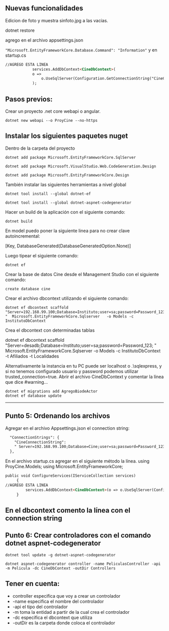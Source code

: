 ## Nuevas funcionalidades

Edicion de foto y muestra sinfoto.jpg a las vacias.

dotnet restore

agrego en el archivo appsettings.json

`
"Microsoft.EntityFrameworkCore.Database.Command": "Information"
`
y en startup.cs

```html
//AGREGO ESTA LINEA
            services.AddDbContext<CineDbContext>(
            o => 
                o.UseSqlServer(Configuration.GetConnectionString("CineConnectionString")).EnableSensitiveDataLogging()
            );
```

## Pasos previos:

Crear un proyecto .net core webapi o angular.

`
dotnet new webapi --o ProyCine --no-https
`

## Instalar los siguientes paquetes nuget
Dentro de la carpeta del proyecto 

    dotnet add package Microsoft.EntityFrameworkCore.SqlServer
    
    dotnet add package Microsoft.VisualStudio.Web.CodeGeneration.Design
    
    dotnet add package Microsoft.EntityFrameworkCore.Design 

También instalar las siguientes herramientas a nivel global

    dotnet tool install --global dotnet-ef 
    
    dotnet tool install --global dotnet-aspnet-codegenerator

Hacer un build de la aplicación con el siguiente comando:

	dotnet build

En model puedo poner la siguiente linea para no crear clave autoincremental:
  
  [Key, DatabaseGenerated(DatabaseGeneratedOption.None)]    

Luego tipear el siguiente comando:

	dotnet ef

Crear la base de datos Cine desde el Management Studio con el siguiente comando:

	create database cine

Crear el archivo dbcontext utilizando el siguiente comando:

    dotnet ef dbcontext scaffold "Server=192.168.99.100;Database=Instituto;user=sa;password=Password_123; "  Microsoft.EntityFrameworkCore.Sqlserver   -o Models -c InstitutoDbContext

Crea el dbcontext con determinadas tablas

dotnet ef dbcontext scaffold "Server=desadb;Database=Instituto;user=sa;password=Password_123; "  Microsoft.EntityFrameworkCore.Sqlserver   -o Models -c InstitutoDbContext -t Afiliados -t Localidades

Alternativamente la instancia en tu PC puede ser localhost o .\sqlexpress, y si no tenemos configurado usuario y password podemos utilizar trusted_connection=true.
Abrir el archivo CineDbContext y comentar la línea que dice #warning...


	dotnet ef migrations add AgregoBiodeActor
	dotnet ef database update
---
## Punto 5: Ordenando los archivos

Agregar en el archivo Appsettings.json el connection string:
```html
  "ConnectionStrings": {
    "CineConnectionString": 
    " Server=192.168.99.100;Database=Cine;user=sa;password=Password_123; "
  },
```
En el archivo startup.cs agregar en el siguiente método la línea.
using ProyCine.Models;
using Microsoft.EntityFrameworkCore;


   ```html
   public void ConfigureServices(IServiceCollection services)
        {
//AGREGO ESTA LINEA
            services.AddDbContext<CineDbContext>(o => o.UseSqlServer(Configuration.GetConnectionString("CineConnectionString")));
        }
```

En el dbcontext comento la línea con el connection string
---
## Punto 6: Crear controladores con el comando dotnet aspnet-codegenerator

    dotnet tool update -g dotnet-aspnet-codegenerator
    
    dotnet aspnet-codegenerator controller -name PeliculasController -api -m Pelicula -dc CineDbContext -outDir Controllers

## Tener en cuenta:

-	controller especifica que voy a crear un controlador
-	-name especifica el nombre del controlador
-	-api  el tipo del controlador
-	-m toma la entidad a partir de la cual crea el controlador
-	-dc especifica el dbcontext que utiliza
-	-outDir es la carpeta donde coloca el controlador
